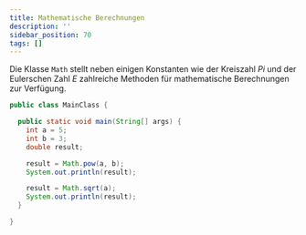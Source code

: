 ```yaml
---
title: Mathematische Berechnungen
description: ''
sidebar_position: 70
tags: []
---
```


Die Klasse `Math` stellt neben einigen Konstanten wie der Kreiszahl _Pi_ und der Eulerschen Zahl _E_ zahlreiche Methoden für mathematische Berechnungen zur Verfügung.

```java title="MainClass.java" showLineNumbers
public class MainClass {

  public static void main(String[] args) {
    int a = 5;
    int b = 3;
    double result;

    result = Math.pow(a, b);
    System.out.println(result);

    result = Math.sqrt(a);
    System.out.println(result);
  }

}
```
